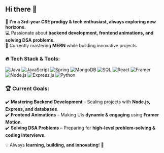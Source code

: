 ## Hi there 👋
🚀 **I'm a 3rd-year CSE prodigy & tech enthusiast, always exploring new horizons.**  
💻 Passionate about **backend development, frontend animations, and solving DSA problems**.  
🔧 Currently mastering **MERN** while building innovative projects.  

### 🔥 Tech Stack & Tools:  
![Java](https://img.shields.io/badge/java-%23ED8B00.svg?style=for-the-badge&logo=openjdk&logoColor=white)  ![JavaScript](https://img.shields.io/badge/javascript-%23323330.svg?style=for-the-badge&logo=javascript&logoColor=%23F7DF1E)  ![Spring](https://img.shields.io/badge/spring-%236DB33F.svg?style=for-the-badge&logo=spring&logoColor=white)  ![MongoDB](https://img.shields.io/badge/MongoDB-%234ea94b.svg?style=for-the-badge&logo=mongodb&logoColor=white)  ![SQL](https://img.shields.io/badge/SQL-%2300599C.svg?style=for-the-badge&logo=sqlite&logoColor=white)  ![React](https://img.shields.io/badge/react-%2320232a.svg?style=for-the-badge&logo=react&logoColor=%2361DAFB)  ![Framer](https://img.shields.io/badge/Framer-black?style=for-the-badge&logo=framer&logoColor=blue)  ![Node.js](https://img.shields.io/badge/node.js-6DA55F?style=for-the-badge&logo=node.js&logoColor=white)  ![Express.js](https://img.shields.io/badge/express.js-%23404d59.svg?style=for-the-badge&logo=express&logoColor=white)  ![Python](https://img.shields.io/badge/python-3670A0?style=for-the-badge&logo=python&logoColor=ffdd54)  

### 🏆 **Current Goals:**  
✔️ **Mastering Backend Development** – Scaling projects with **Node.js, Express, and databases**.  
✔️ **Frontend Animations** – Making UIs **dynamic & engaging** using **Framer Motion**.  
✔️ **Solving DSA Problems** – Preparing for **high-level problem-solving & coding interviews**.  

💡 Always **learning, building, and innovating**! 🚀


<!-- Proudly created with GPRM ( https://gprm.itsvg.in ) -->
<!--
**AdarshKumarSr/AdarshKumarSr** is a ✨ _special_ ✨ repository because its `README.md` (this file) appears on your GitHub profile.

Here are some ideas to get you started:

- 🔭 I’m currently working on ...
- 🌱 I’m currently learning ...
- 👯 I’m looking to collaborate on ...
- 🤔 I’m looking for help with ...
- 💬 Ask me about ...
- 📫 How to reach me: ...
- 😄 Pronouns: ...
- ⚡ Fun fact: ...
-->
